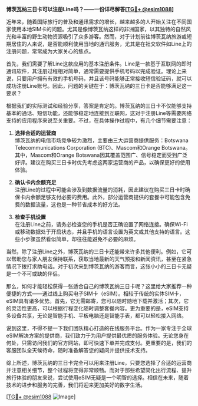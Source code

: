 **博茨瓦纳三日卡可以注册Line吗？——一份详尽解答[[TG💪+ @esim1088](https://t.me/s/esim1088)]**

近年来，随着国际旅行的普及和通讯需求的增长，越来越多的人开始关注在不同国家使用本地SIM卡的问题。尤其是像博茨瓦纳这样的非洲国家，以其独特的自然风光和丰富的野生动物资源吸引了众多游客。然而，对于计划前往博茨瓦纳旅游或短期居住的人来说，是否能顺利使用当地的通讯服务，尤其是在社交软件如Line上的注册问题，常常成为大家关心的焦点。

首先，我们需要了解Line这款应用的基本注册条件。Line是一款基于互联网的即时通讯软件，其注册过程相对简单，通常需要提供手机号码以完成验证。理论上来说，只要用户拥有有效的手机号码，并且该号码能够正常接收短信验证码，就可以成功注册Line账号。因此，问题的关键在于：博茨瓦纳的三日卡是否能够满足这一要求？

根据我们的实际测试和经验分享，答案是肯定的。博茨瓦纳的三日卡不仅能够支持基本的通话、短信功能，还能够稳定地连接到互联网，这对于注册Line等需要网络支持的应用程序来说至关重要。不过，在具体操作过程中，有几个细节需要注意：

1. **选择合适的运营商**  
   博茨瓦纳的电信市场竞争较为激烈，主要由三大运营商提供服务：Botswana Telecommunications Corporation (BTC)、Mascom和Orange Botswana。其中，Mascom和Orange Botswana因其覆盖范围广、信号稳定而受到广泛好评。建议在购买三日卡时优先考虑这两家运营商的产品，以确保更好的使用体验。

2. **确认卡内余额充足**  
   注册Line的过程中可能会涉及到数据流量的消耗，因此建议在购买三日卡时确保卡内余额足够支付必要的费用。此外，部分运营商提供的套餐中可能包含免费的数据流量，这也是一种节省成本的好方法。

3. **检查手机设置**  
   在注册Line之前，请务必检查您的手机是否正确设置了网络连接。确保Wi-Fi或移动数据处于开启状态，并且手机的语言设置为英文或其他支持的语言。这些小步骤虽然看似简单，却往往能避免不必要的麻烦。

当然，除了注册Line之外，博茨瓦纳的三日卡还能带来许多其他便利。例如，它可以帮助您与家人朋友保持联系，获取当地最新的天气预报和新闻资讯，甚至在紧急情况下拨打求助电话。对于初次来到博茨瓦纳的游客而言，这张小小的三日卡无疑是一个不可或缺的伴侣。

那么，如何才能轻松获得一张适合自己的博茨瓦纳三日卡呢？这里给大家推荐一种便捷的方式——通过线上购买电子SIM卡（eSIM）。相较于传统的实体SIM卡，eSIM具有诸多优势。首先，它无需邮寄，您可以随时随地下载并激活；其次，它的灵活性更高，可以根据行程变化随时调整套餐内容。更为重要的是，eSIM支持多设备共享，无论是智能手机、平板电脑还是智能手表，都可以轻松接入网络。

说到这里，不得不提一下我们团队精心打造的在线服务平台。作为一家专注于全球eSIM解决方案的提供商，我们致力于为用户提供最优质的服务体验。无论您身在何处，只需访问我们的官方网站，即可快速下单并完成支付。更重要的是，我们的客服团队全天候待命，随时准备解答您的疑问并提供技术支持。

综上所述，博茨瓦纳的三日卡完全可以用来注册Line，只要您选择了合适的运营商并注意相关细节，整个过程将变得非常顺畅。而对于那些希望简化出行流程、提升旅行体验的朋友来说，尝试使用eSIM无疑是一个明智的选择。相信在未来，随着技术的进步和服务的完善，我们将迎来更加美好的数字生活。

[[TG💪+ @esim1088](https://t.me/s/esim1088) ![Image](https://i.postimg.cc/4NQfJmqS/Snipaste-2025-05-13-00-14-12.png)]